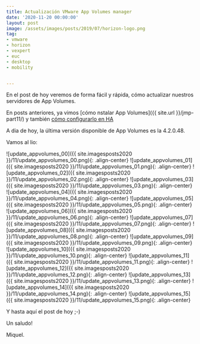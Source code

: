 ```yaml
---
title: Actualización VMware App Volumes manager
date: '2020-11-20 00:00:00'
layout: post
image: /assets/images/posts/2019/07/horizon-logo.png
tag:
- vmware
- horizon
- vexpert
- euc
- desktop
- mobility


---
```


En el post de hoy veremos de forma fácil y rápida, cómo actualizar nuestros servidores de App Volumes.

En posts anteriores, ya vimos [cómo nstalar App Volumes]({{ site.url }}/jmp-part11/) y también [cómo configurarlo en HA](https://miquelmariano.github.io/2020/10/21/vmware-app-volumes-en-ha/)

A dia de hoy, la última versión disponible de App Volumes es la 4.2.0.48.

Vamos al lio:



![update_appvolumes_00]({{ site.imagesposts2020 }}/11/update_appvolumes_00.png){: .align-center}
![update_appvolumes_01]({{ site.imagesposts2020 }}/11/update_appvolumes_01.png){: .align-center}
![update_appvolumes_02]({{ site.imagesposts2020 }}/11/update_appvolumes_02.png){: .align-center}
![update_appvolumes_03]({{ site.imagesposts2020 }}/11/update_appvolumes_03.png){: .align-center}
![update_appvolumes_04]({{ site.imagesposts2020 }}/11/update_appvolumes_04.png){: .align-center}
![update_appvolumes_05]({{ site.imagesposts2020 }}/11/update_appvolumes_05.png){: .align-center}
![update_appvolumes_06]({{ site.imagesposts2020 }}/11/update_appvolumes_06.png){: .align-center}
![update_appvolumes_07]({{ site.imagesposts2020 }}/11/update_appvolumes_07.png){: .align-center}
![update_appvolumes_08]({{ site.imagesposts2020 }}/11/update_appvolumes_08.png){: .align-center}
![update_appvolumes_09]({{ site.imagesposts2020 }}/11/update_appvolumes_09.png){: .align-center}
![update_appvolumes_10]({{ site.imagesposts2020 }}/11/update_appvolumes_10.png){: .align-center}
![update_appvolumes_11]({{ site.imagesposts2020 }}/11/update_appvolumes_11.png){: .align-center}
![update_appvolumes_12]({{ site.imagesposts2020 }}/11/update_appvolumes_12.png){: .align-center}
![update_appvolumes_13]({{ site.imagesposts2020 }}/11/update_appvolumes_13.png){: .align-center}
![update_appvolumes_14]({{ site.imagesposts2020 }}/11/update_appvolumes_14.png){: .align-center}
![update_appvolumes_15]({{ site.imagesposts2020 }}/11/update_appvolumes_15.png){: .align-center}

Y hasta aquí el post de hoy ;-)

Un saludo!

Miquel.


